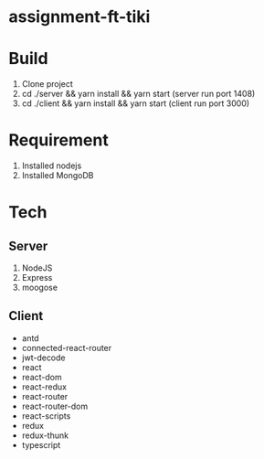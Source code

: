 # assignment-ft-tiki

# Build
1. Clone project
2. cd ./server && yarn install && yarn start (server run port 1408)
3. cd ./client && yarn install && yarn start (client run port 3000)

# Requirement
1. Installed nodejs
2. Installed MongoDB

# Tech
## Server
1. NodeJS
2. Express
3. moogose
## Client
- antd
- connected-react-router
- jwt-decode
- react
- react-dom
- react-redux
- react-router
- react-router-dom
- react-scripts
- redux
- redux-thunk
- typescript
